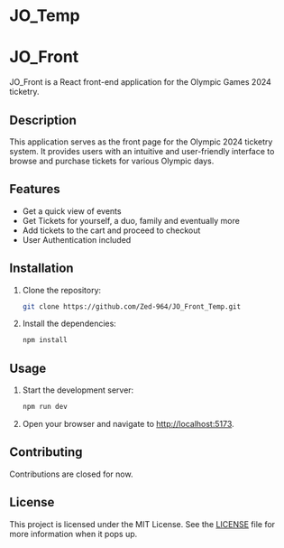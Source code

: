 # JO_Temp

# JO_Front

JO_Front is a React front-end application for the Olympic Games 2024 ticketry.

## Description

This application serves as the front page for the Olympic 2024 ticketry system. It provides users with an intuitive and user-friendly interface to browse and purchase tickets for various Olympic days.

## Features

- Get a quick view of events
- Get Tickets for yourself, a duo, family and eventually more
- Add tickets to the cart and proceed to checkout
- User Authentication included

## Installation

1. Clone the repository:

    ```bash
    git clone https://github.com/Zed-964/JO_Front_Temp.git
    ```

2. Install the dependencies:

    ```bash
    npm install
    ```

## Usage

1. Start the development server:

    ```bash
    npm run dev
    ```

2. Open your browser and navigate to [http://localhost:5173](http://localhost:5173).

## Contributing

Contributions are closed for now.

## License

This project is licensed under the MIT License. See the [LICENSE](LICENSE) file for more information when it pops up.